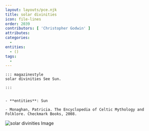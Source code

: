 ```yaml
---
layout: layouts/pce.njk
title: solar divinities
icon: file-lines
order: 2039
contributors: [ 'Christopher Godwin' ]
attributes:
categories:
  - 
entities:
  - ()
tags:
  - 
---
```

``` tab [group1:Info]
::: magazinestyle
solar divinities See Sun.

:::
```
``` tab [group1:Attributes]
```
``` tab [group1:Entities]
- **entities**: Sun
```
``` tab [group1:Sources]
- Monaghan, Patricia. The Encyclopedia of Celtic Mythology and Folklore. Checkmark Books, 2008.
```
![solar divinities Image]([None])
